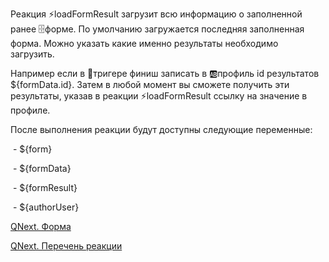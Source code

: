 
Реакция ⚡️loadFormResult загрузит всю информацию о заполненной ранее 🗄форме. По умолчанию загружается последняя заполненная форма. Можно указать какие именно результаты необходимо загрузить. 



Например если в 🔗тригере финиш записать в 🆎профиль id результатов ${formData.id}. Затем в любой момент вы сможете получить эти результаты, указав в реакции ⚡️loadFormResult ссылку на значение в профиле.



После выполнения реакции будут доступны следующие переменные:



 - ${form}

 - ${formData}

 - ${formResult}

 - ${authorUser}





[QNext. Форма](/docs-test/ph/QNext-admin-forms-about-05-09)

[QNext. Перечень реакции](/docs-test/ph/QNext-admin-reaction-about-05-01)